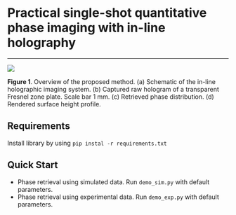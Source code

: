 # Practical single-shot quantitative phase imaging with in-line holography
_______
<p align="left">
<img src="diagram.png">
</p>

<p align="left"> <strong>Figure 1</strong>. Overview of the proposed method. (a) Schematic of the in-line holographic imaging system. (b) Captured raw hologram of a transparent Fresnel zone plate. Scale bar 1 mm. (c) Retrieved phase distribution. (d) Rendered surface height profile.</p>

## Requirements
Install library by using `pip instal -r requirements.txt`

## Quick Start
- Phase retrieval using simulated data. Run `demo_sim.py` with default parameters.
- Phase retrieval using experimental data. Run `demo_exp.py` with default parameters.

